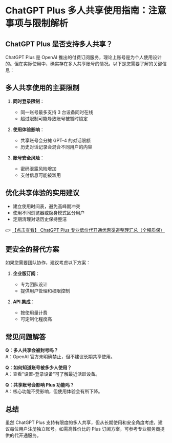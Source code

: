 # ChatGPT Plus 多人共享使用指南：注意事项与限制解析

## ChatGPT Plus 是否支持多人共享？

ChatGPT Plus 是 OpenAI 推出的付费订阅服务，理论上账号是为个人使用设计的。但在实际使用中，确实存在多人共享账号的情况。以下是您需要了解的关键信息：

## 多人共享使用的主要限制

1. **同时登录限制**：
   - 同一账号最多支持 3 台设备同时在线
   - 超过限制可能导致账号被暂时锁定

2. **使用体验影响**：
   - 共享账号会分摊 GPT-4 的对话限额
   - 历史对话记录会混合不同用户的内容

3. **账号安全风险**：
   - 密码泄露风险增加
   - 支付信息可能被滥用

## 优化共享体验的实用建议

- 建立使用时间表，避免高峰期冲突
- 使用不同浏览器或隐身模式区分用户
- 定期清理对话历史保持整洁

👉 [【点击查看】 ChatGPT Plus 专业低价代开通优惠渠道整理汇总（全程质保）](https://bit.ly/DaiKai)

## 更安全的替代方案

如果您需要团队协作，建议考虑以下方案：

1. **企业版订阅**：
   - 专为团队设计
   - 提供用户管理和权限控制

2. **API 集成**：
   - 按使用量计费
   - 可定制化程度高

## 常见问题解答

**Q：多人共享会被封号吗？**  
A：OpenAI 官方未明确禁止，但不建议长期共享使用。

**Q：如何知道账号被多少人使用？**  
A：查看"设置-登录设备"可了解最近活跃设备。

**Q：共享账号会影响 Plus 功能吗？**  
A：核心功能不受影响，但使用体验会有所下降。

## 总结

虽然 ChatGPT Plus 支持有限度的多人共享，但从长期使用和安全角度考虑，建议每位用户注册独立账号。如需高性价比的 Plus 订阅方案，可参考专业服务商提供的代开通服务。